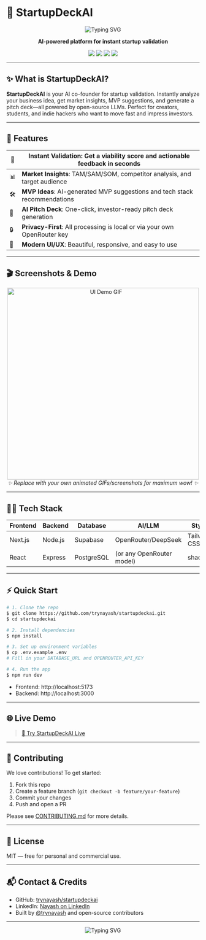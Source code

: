 # 🚀 **StartupDeckAI**

<p align="center">
  <img src="https://readme-typing-svg.demolab.com?font=Fira+Code&pause=1000&color=2E8BC0&center=true&vCenter=true&width=600&lines=Validate+your+startup+idea+instantly+with+AI.;For+creators%2C+students%2C+and+indie+hackers.;Investor-grade+insights+in+seconds." alt="Typing SVG" />
</p>

<p align="center">
  <b>AI-powered platform for instant startup validation</b>
</p>

<p align="center">
  <img src="https://img.shields.io/badge/PRs-Welcome-2e8bc0?style=for-the-badge&logo=github" />
  <img src="https://img.shields.io/github/stars/trynayash/startupdeckai?style=for-the-badge" />
  <img src="https://img.shields.io/github/license/trynayash/startupdeckai?style=for-the-badge" />
  <img src="https://img.shields.io/badge/Powered%20By-OpenRouter%20%7C%20DeepSeek-blueviolet?style=for-the-badge" />
</p>

---

## ✨ **What is StartupDeckAI?**

**StartupDeckAI** is your AI co-founder for startup validation. Instantly analyze your business idea, get market insights, MVP suggestions, and generate a pitch deck—all powered by open-source LLMs. Perfect for creators, students, and indie hackers who want to move fast and impress investors.

---

## 🌟 **Features**

| 🚀 | **Instant Validation**: Get a viability score and actionable feedback in seconds |
|----|---------------------------------------------------------------------------------|
| 📊 | **Market Insights**: TAM/SAM/SOM, competitor analysis, and target audience         |
| 🛠️ | **MVP Ideas**: AI-generated MVP suggestions and tech stack recommendations        |
| 🎤 | **AI Pitch Deck**: One-click, investor-ready pitch deck generation                |
| 🔒 | **Privacy-First**: All processing is local or via your own OpenRouter key         |
| 🦄 | **Modern UI/UX**: Beautiful, responsive, and easy to use                         |

---

## 🎬 **Screenshots & Demo**

<p align="center">
  <img src="https://media.giphy.com/media/v1.Y2lkPTc5MGI3NjExb2J2d3Z2b2J2d3Z2b2J2d3Z2b2J2d3Z2b2J2d3Z2b2J2d3Z2/giphy.gif" width="500" alt="UI Demo GIF" />
  <br/>
  <em>✨ Replace with your own animated GIFs/screenshots for maximum wow! ✨</em>
</p>

---

## 🧑‍💻 **Tech Stack**

| Frontend   | Backend   | Database   | AI/LLM         | Styling      |
|------------|-----------|------------|----------------|--------------|
| Next.js    | Node.js   | Supabase   | OpenRouter/DeepSeek | Tailwind CSS |
| React      | Express   | PostgreSQL | (or any OpenRouter model) | shadcn/ui    |

---

## ⚡ **Quick Start**

```bash
# 1. Clone the repo
$ git clone https://github.com/trynayash/startupdeckai.git
$ cd startupdeckai

# 2. Install dependencies
$ npm install

# 3. Set up environment variables
$ cp .env.example .env
# Fill in your DATABASE_URL and OPENROUTER_API_KEY

# 4. Run the app
$ npm run dev
```

- Frontend: http://localhost:5173
- Backend: http://localhost:3000

---

## 🌐 **Live Demo**

> [🚀 Try StartupDeckAI Live](#) <!-- Replace with your live link -->

---

## 🤝 **Contributing**

We love contributions! To get started:

1. Fork this repo
2. Create a feature branch (`git checkout -b feature/your-feature`)
3. Commit your changes
4. Push and open a PR

Please see [CONTRIBUTING.md](CONTRIBUTING.md) for more details.

---

## 📄 **License**

MIT — free for personal and commercial use.

---

## 📬 **Contact & Credits**

- GitHub: [trynayash/startupdeckai](https://github.com/trynayash/startupdeckai)
- LinkedIn: [Nayash on LinkedIn](https://www.linkedin.com/in/your-linkedin/) <!-- Replace with your LinkedIn -->
- Built by [@trynayash](https://github.com/trynayash) and open-source contributors

---

<p align="center">
  <img src="https://readme-typing-svg.demolab.com?font=Fira+Code&pause=1000&color=2E8BC0&center=true&vCenter=true&width=600&lines=Ready+to+validate+your+next+big+idea%3F;Start+with+StartupDeckAI+today!" alt="Typing SVG" />
</p> 